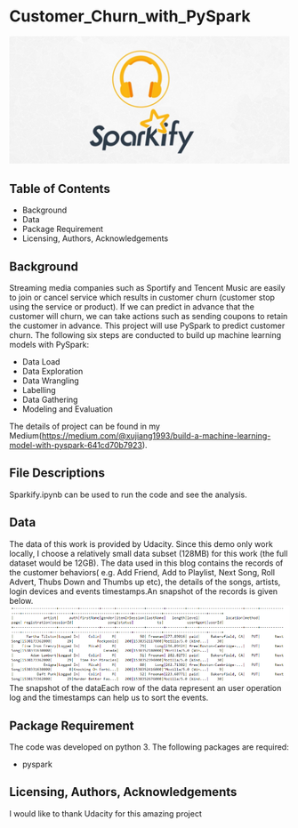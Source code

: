 # Customer_Churn_with_PySpark
![This is snapshot of data](pic/logo.jpeg)
## Table of Contents
* Background
* Data
* Package Requirement
* Licensing, Authors, Acknowledgements

## Background
Streaming media companies such as Sportify and Tencent Music are easily to join or cancel service which results in customer churn (customer stop using the service or product). If we can predict in advance that the customer will churn, we can take actions such as sending coupons to retain the customer in advance. This project will use PySpark to predict customer churn. The following six steps are conducted to build up machine learning models with PySpark:
* Data Load
* Data Exploration
* Data Wrangling
* Labelling
* Data Gathering
* Modeling and Evaluation

The details of project can be found in my Medium(https://medium.com/@xujiang1993/build-a-machine-learning-model-with-pyspark-641cd70b7923).


## File Descriptions
Sparkify.ipynb can be used to run the code and see the analysis.

## Data
The data of this work is provided by Udacity. Since this demo only work locally, I choose a relatively small data subset (128MB) for this work (the full dataset would be 12GB). The data used in this blog contains the records of the customer behaviors( e.g. Add Friend, Add to Playlist, Next Song, Roll Advert, Thubs Down and Thumbs up etc), the details of the songs, artists, login devices and events timestamps.An snapshot of the records is given below.
![This is snapshot of data](pic/data.png)
The snapshot of the dataEach row of the data represent an user operation log and the timestamps can help us to sort the events.

## Package Requirement
The code was developed on python 3. The following packages are required:
* pyspark


## Licensing, Authors, Acknowledgements
I would like to thank Udacity for this amazing project
